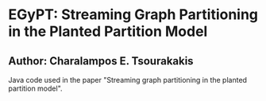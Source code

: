 # EGyPT: Streaming Graph Partitioning in the Planted Partition Model
## Author: Charalampos E. Tsourakakis 

Java code used in the paper "Streaming graph partitioning in the planted partition model".
